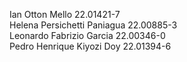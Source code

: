 Ian Otton Mello 22.01421-7
<br/>
Helena Persichetti Paniagua 22.00885-3
<br/>
Leonardo Fabrizio Garcia 22.00346-0
<br/>
Pedro Henrique Kiyozi Doy 22.01394-6

